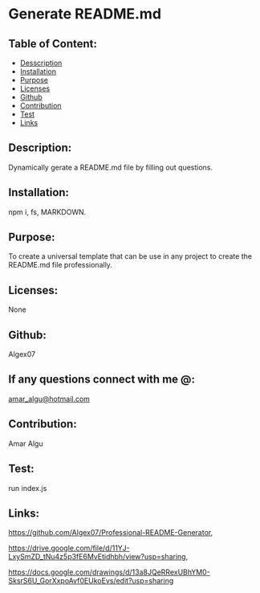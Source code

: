# Generate README.md
 

  
  

  

  ## Table of Content:
  * [Desscription](#description)
  * [Installation](#installation)
  * [Purpose](#purpose)
  * [Licenses](#licenses)
  * [Github](#github)
  * [Contribution](#contribution)
  * [Test](#test)
  * [Links](#links)

  ## Description:
  Dynamically gerate a README.md file by filling out questions.
 
  ## Installation:
  npm i, fs, MARKDOWN.

  ## Purpose:
  To create a universal template that can be use in any project to create the README.md file professionally.

  ## Licenses:
  None

  ## Github:
  Algex07

  ## If any questions connect with me @:
  amar_algu@hotmail.com

  ## Contribution:
  Amar Algu

  ## Test:
  run index.js

  ## Links:
  https://github.com/Algex07/Professional-README-Generator,
  
  https://drive.google.com/file/d/11YJ-LxySmZD_tNu4z5p3fE6MvEtidhbh/view?usp=sharing,

  https://docs.google.com/drawings/d/13a8JQeRRexUBhYM0-SksrS6U_GorXxpoAvf0EUkoEvs/edit?usp=sharing